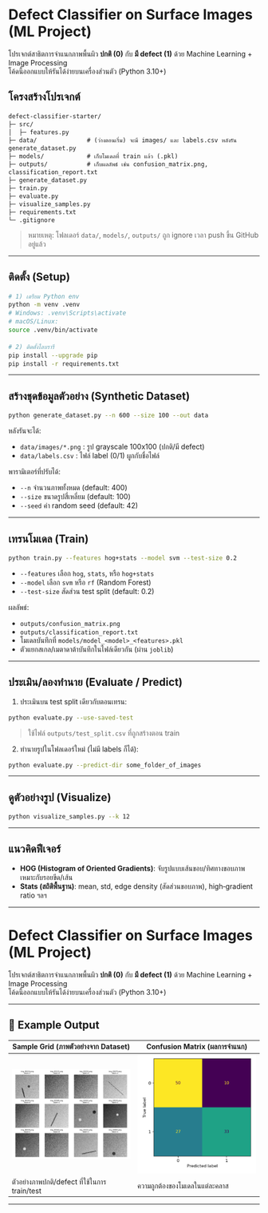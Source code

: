 # Defect Classifier on Surface Images (ML Project)

โปรเจกต์สาธิตการจำแนกภาพพื้นผิว **ปกติ (0)** กับ **มี defect (1)** ด้วย Machine Learning + Image Processing  
โค้ดนี้ออกแบบให้รันได้ง่ายบนเครื่องส่วนตัว (Python 3.10+)

## โครงสร้างโปรเจกต์
```
defect-classifier-starter/
├─ src/
│  ├─ features.py
├─ data/              # (ว่างตอนเริ่ม) จะมี images/ และ labels.csv หลังรัน generate_dataset.py
├─ models/            # เก็บโมเดลที่ train แล้ว (.pkl)
├─ outputs/           # เก็บผลลัพธ์ เช่น confusion_matrix.png, classification_report.txt
├─ generate_dataset.py
├─ train.py
├─ evaluate.py
├─ visualize_samples.py
├─ requirements.txt
└─ .gitignore
```
> หมายเหตุ: โฟลเดอร์ `data/`, `models/`, `outputs/` ถูก ignore เวลา push ขึ้น GitHub อยู่แล้ว

---

## ติดตั้ง (Setup)
```bash
# 1) เตรียม Python env
python -m venv .venv
# Windows: .venv\Scripts\activate
# macOS/Linux:
source .venv/bin/activate

# 2) ติดตั้งไลบรารี
pip install --upgrade pip
pip install -r requirements.txt
```

---

## สร้างชุดข้อมูลตัวอย่าง (Synthetic Dataset)
```bash
python generate_dataset.py --n 600 --size 100 --out data
```
หลังรันจะได้:
- `data/images/*.png`  : รูป grayscale 100x100 (ปกติ/มี defect)
- `data/labels.csv`    : ไฟล์ label (0/1) ผูกกับชื่อไฟล์

พารามิเตอร์ที่ปรับได้:
- `--n`   จำนวนภาพทั้งหมด (default: 400)
- `--size` ขนาดรูปสี่เหลี่ยม (default: 100)
- `--seed` ค่า random seed (default: 42)

---

## เทรนโมเดล (Train)
```bash
python train.py --features hog+stats --model svm --test-size 0.2
```
- `--features` เลือก `hog`, `stats`, หรือ `hog+stats`  
- `--model`    เลือก `svm` หรือ `rf` (Random Forest)
- `--test-size` สัดส่วน test split (default: 0.2)

ผลลัพธ์:
- `outputs/confusion_matrix.png`
- `outputs/classification_report.txt`
- โมเดลบันทึกที่ `models/model_<model>_<features>.pkl`
- ตัวแยกสเกล/เมตาดาต้าบันทึกในไฟล์เดียวกัน (ผ่าน `joblib`)

---

## ประเมิน/ลองทำนาย (Evaluate / Predict)
1) ประเมินบน test split เดียวกับตอนเทรน:
```bash
python evaluate.py --use-saved-test
```
> ใช้ไฟล์ `outputs/test_split.csv` ที่ถูกสร้างตอน train

2) ทำนายรูปในโฟลเดอร์ใหม่ (ไม่มี labels ก็ได้):
```bash
python evaluate.py --predict-dir some_folder_of_images
```

---

## ดูตัวอย่างรูป (Visualize)
```bash
python visualize_samples.py --k 12
```

---

## แนวคิดฟีเจอร์
- **HOG (Histogram of Oriented Gradients)**: จับรูปแบบเส้นขอบ/ทิศทางขอบภาพ เหมาะกับรอยขีด/เส้น
- **Stats (สถิติพื้นฐาน)**: mean, std, edge density (สัดส่วนขอบภาพ), high‑gradient ratio ฯลฯ



---

# Defect Classifier on Surface Images (ML Project)

โปรเจกต์สาธิตการจำแนกภาพพื้นผิว **ปกติ (0)** กับ **มี defect (1)** ด้วย Machine Learning + Image Processing  
โค้ดนี้ออกแบบให้รันได้ง่ายบนเครื่องส่วนตัว (Python 3.10+)

---

## 📂 Example Output

| Sample Grid (ภาพตัวอย่างจาก Dataset) | Confusion Matrix (ผลการจำแนก) |
|--------------------------------------|--------------------------------|
| <img src="outputs/sample_grid.png" width="350"/> | <img src="outputs/confusion_matrix.png" width="350"/> |
| ตัวอย่างภาพปกติ/defect ที่ใช้ในการ train/test | ความถูกต้องของโมเดลในแต่ละคลาส |

---


